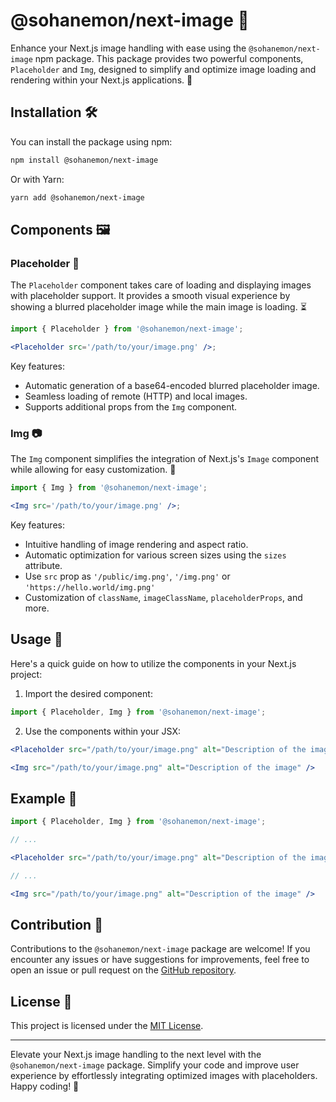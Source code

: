 # @sohanemon/next-image 🌟

Enhance your Next.js image handling with ease using the `@sohanemon/next-image` npm package. This package provides two powerful components, `Placeholder` and `Img`, designed to simplify and optimize image loading and rendering within your Next.js applications. 🚀

## Installation 🛠️

You can install the package using npm:

```bash
npm install @sohanemon/next-image
```

Or with Yarn:

```bash
yarn add @sohanemon/next-image
```

## Components 🖼️

### Placeholder 🌈

The `Placeholder` component takes care of loading and displaying images with placeholder support. It provides a smooth visual experience by showing a blurred placeholder image while the main image is loading. ⏳

```jsx
import { Placeholder } from '@sohanemon/next-image';

<Placeholder src='/path/to/your/image.png' />;
```

Key features:

- Automatic generation of a base64-encoded blurred placeholder image.
- Seamless loading of remote (HTTP) and local images.
- Supports additional props from the `Img` component.

### Img 📷

The `Img` component simplifies the integration of Next.js's `Image` component while allowing for easy customization. 🎨

```jsx
import { Img } from '@sohanemon/next-image';

<Img src='/path/to/your/image.png' />;
```

Key features:

- Intuitive handling of image rendering and aspect ratio.
- Automatic optimization for various screen sizes using the `sizes` attribute.
- Use `src` prop as `'/public/img.png'`, `'/img.png'` or `'https://hello.world/img.png'`
- Customization of `className`, `imageClassName`, `placeholderProps`, and more.

## Usage 🚀

Here's a quick guide on how to utilize the components in your Next.js project:

1. Import the desired component:

```jsx
import { Placeholder, Img } from '@sohanemon/next-image';
```

2. Use the components within your JSX:

```jsx
<Placeholder src="/path/to/your/image.png" alt="Description of the image" />

<Img src="/path/to/your/image.png" alt="Description of the image" />
```

## Example 🌟

```jsx
import { Placeholder, Img } from '@sohanemon/next-image';

// ...

<Placeholder src="/path/to/your/image.png" alt="Description of the image" />

// ...

<Img src="/path/to/your/image.png" alt="Description of the image" />
```

## Contribution 🤝

Contributions to the `@sohanemon/next-image` package are welcome! If you encounter any issues or have suggestions for improvements, feel free to open an issue or pull request on the [GitHub repository](https://github.com/sohanemon/next-image).

## License 📜

This project is licensed under the [MIT License](https://opensource.org/licenses/MIT).

---

Elevate your Next.js image handling to the next level with the `@sohanemon/next-image` package. Simplify your code and improve user experience by effortlessly integrating optimized images with placeholders. Happy coding! 🎉
